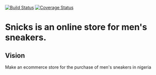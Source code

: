 [![Build Status](https://travis-ci.org/stepheng323/snicks.svg?branch=develop)](https://travis-ci.org/stepheng323/snicks)
[![Coverage Status](https://coveralls.io/repos/github/stepheng323/snicks/badge.svg?branch=develop)](https://coveralls.io/github/stepheng323/snicks?branch=develop)
# Snicks is an online store for men's sneakers.

## Vision

Make an ecommerce store for the purchase of men's sneakers in nigeria
